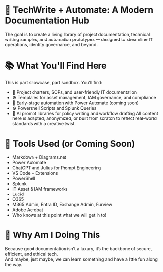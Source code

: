 # 🧩 TechWrite + Automate: A Modern Documentation Hub
The goal is to create a living library of project documentation, technical writing samples, and automation prototypes — designed to streamline IT operations, identity governance, and beyond.
# 📚 What You'll Find Here
This is part showcase, part sandbox. You’ll find:
- 📝 Project charters, SOPs, and user-friendly IT documentation
- ⚙️ Templates for asset management, IAM governance, and compliance
- 🤖 Early-stage automation with Power Automate (coming soon)
- ⚙️ Powershell Scripts and Splunk Queries
- 💬 AI prompt libraries for policy writing and workflow drafting
All content here is adapted, anonymized, or built from scratch to reflect real-world standards with a creative twist.
# 🔧 Tools Used (or Coming Soon)
- Markdown + Diagrams.net
- Power Automate
- ChatGPT and Julius for Prompt Engineering
- VS Code + Extensions
- PowerShell
- Splunk
- IT Asset & IAM frameworks
- Lucid
- O365
- M365 Admin, Entra ID, Exchange Admin, Purview
- Adobe Acrobat
- Who knows at this point what we will get in to!
# 🌱 Why Am I Doing This
Because good documentation isn’t a luxury, it’s the backbone of secure, efficient, and ethical tech.  
And maybe, just maybe, we can learn something and have a little fun along the way.

<!---
j-elliott1/j-elliott1 is a ✨ special ✨ repository because its `README.md` (this file) appears on your GitHub profile.
You can click the Preview link to take a look at your changes.
--->
